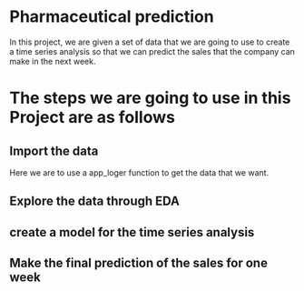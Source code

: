 # Pharmaceutical prediction 

In this project, we are given a set of data that we are going to use to create a time series analysis so that 
we can predict the sales that the company can make in the next week. 

# The steps we are going to use in this Project are as follows

## Import the data

Here we are to use a app_loger function to get the data that we want. 

## Explore the data through EDA

## create a model for the time series analysis

## Make the final prediction of the sales for one week 
